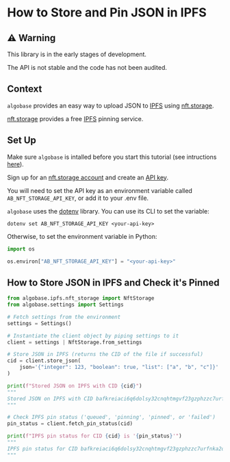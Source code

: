 # How to Store and Pin JSON in IPFS

## ⚠️ Warning

This library is in the early stages of development.

The API is not stable and the code has not been audited.

## Context

`algobase` provides an easy way to upload JSON to [IPFS](https://ipfs.tech/) using [nft.storage](https://nft.storage/).

[nft.storage](https://nft.storage/) provides a free [IPFS](https://ipfs.tech/) pinning service.

## Set Up

Make sure `algobase` is intalled before you start this tutorial (see intructions [here](https://github.com/code-alexander/algobase/blob/main/README.md)).

Sign up for an [nft.storage account](https://nft.storage/docs/#create-an-account) and create an [API key](https://nft.storage/docs/#get-an-api-token).

You will need to set the API key as an environment variable called `AB_NFT_STORAGE_API_KEY`, or add it to your .env file.

`algobase` uses the [dotenv](https://github.com/theskumar/python-dotenv/tree/main?tab=readme-ov-file#command-line-interface) library. You can use its CLI to set the variable:

```
dotenv set AB_NFT_STORAGE_API_KEY <your-api-key>
```

Otherwise, to set the environment variable in Python:

```python
import os

os.environ["AB_NFT_STORAGE_API_KEY"] = "<your-api-key>"
```

## How to Store JSON in IPFS and Check it's Pinned

```python
from algobase.ipfs.nft_storage import NftStorage
from algobase.settings import Settings

# Fetch settings from the environment
settings = Settings()

# Instantiate the client object by piping settings to it
client = settings | NftStorage.from_settings

# Store JSON in IPFS (returns the CID of the file if successful)
cid = client.store_json(
    json='{"integer": 123, "boolean": true, "list": ["a", "b", "c"]}'
)

print(f"Stored JSON on IPFS with CID {cid}")
"""
Stored JSON on IPFS with CID bafkreiaci6q6dolsy32cnqhtmgvf23gzphzzc7urfnka2omgzn7behvbx4
"""

# Check IPFS pin status ('queued', 'pinning', 'pinned', or 'failed')
pin_status = client.fetch_pin_status(cid)

print(f"IPFS pin status for CID {cid} is '{pin_status}'")
"""
IPFS pin status for CID bafkreiaci6q6dolsy32cnqhtmgvf23gzphzzc7urfnka2omgzn7behvbx4 is 'pinned'
"""
```
